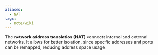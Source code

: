 ```yaml
---
aliases:
  - NAT
tags:
  - note/wiki
---
```


The **network address translation (NAT)** connects internal and external networks. It allows for better isolation, since specific addresses and ports can be remapped, reducing address space usage.